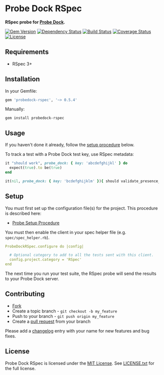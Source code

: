 # Probe Dock RSpec

**RSpec probe for [Probe Dock](https://github.com/probedock/probedock).**

[![Gem Version](https://badge.fury.io/rb/probedock-rspec.svg)](http://badge.fury.io/rb/probedock-rspec)
[![Dependency Status](https://gemnasium.com/probedock/probedock-rspec.svg)](https://gemnasium.com/probedock/probedock-rspec)
[![Build Status](https://secure.travis-ci.org/probedock/probedock-rspec.svg)](http://travis-ci.org/probedock/probedock-rspec)
[![Coverage Status](https://coveralls.io/repos/probedock/probedock-rspec/badge.svg)](https://coveralls.io/r/probedock/probedock-rspec?branch=master)
[![License](https://img.shields.io/github/license/probedock/probedock-rspec.svg)](LICENSE.txt)

## Requirements

* RSpec 3+

## Installation

In your Gemfile:

```rb
gem 'probedock-rspec', '~> 0.5.4'
```

Manually:

    gem install probedock-rspec

## Usage

If you haven't done it already, follow the [setup procedure](#setup) below.

To track a test with a Probe Dock test key, use RSpec metadata:

```rb
it "should work", probe_dock: { key: 'abcdefghijkl' } do
  expect(true).to be(true)
end

it(nil, probe_dock: { key: 'bcdefghijklm' }){ should validate_presence_of(:name) }
```

<a name="setup"></a>
## Setup

You must first set up the configuration file(s) for the project.
This procedure is described here:

* [Probe Setup Procedure](https://github.com/probedock/probedock-clients#setup-procedure)

You must then enable the client in your spec helper file (e.g. `spec/spec_helper.rb`).

```yml
ProbeDockRSpec.configure do |config|

  # Optional category to add to all the tests sent with this client.
  config.project.category = 'RSpec'
end
```

The next time you run your test suite, the RSpec probe will send the results to your Probe Dock server.

## Contributing

* [Fork](https://help.github.com/articles/fork-a-repo)
* Create a topic branch - `git checkout -b my_feature`
* Push to your branch - `git push origin my_feature`
* Create a [pull request](http://help.github.com/pull-requests/) from your branch

Please add a [changelog](CHANGELOG.md) entry with your name for new features and bug fixes.

## License

Probe Dock RSpec is licensed under the [MIT License](http://opensource.org/licenses/MIT).
See [LICENSE.txt](LICENSE.txt) for the full license.
